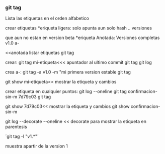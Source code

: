 ### git tag

Lista  las  etiquetas  en  el orden  alfabetico

crear  etiquetas 
*eriqueta ligera: solo apunta  aun solo hash .. versiones 

 que  aun no estan en version beta
*eriqueta Anotada: Versiones  completas v1.0  a- 

<<anotada
listar etiquetas
git tag

crear:
git tag mi-etiqueta<<<  apuntador  al  ultimo commit
git tag
git log

crea a-:
git tag -a v1.0 -m "mi primera  version estable
git tag

git show mi-etiqueta<< mostrar  la etiqueta y cambios


crear etiqueta en cualquier puntos:
git log --oneline
git tag confirmacion-sin-m 7d79c03
git tag


git show 7d79c03<< mostrar  la etiqueta y cambios
git show confirmacion-sin-m

git log --decorate --oneline << decorate  para  mostrar la etiqueta  en parentesis

´git tag -l "v1.*"´

muestra apartir de la version 1